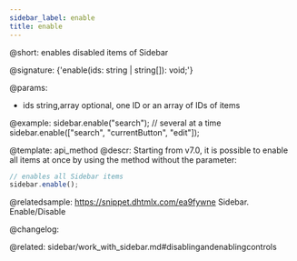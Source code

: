 ```yaml
---
sidebar_label: enable
title: enable
---          
```


@short: enables disabled items of Sidebar

@signature: {'enable(ids: string | string[]): void;'}

@params:
- ids 		string,array		optional, one ID or an array of IDs of items

@example:
sidebar.enable("search");
// several at a time
sidebar.enable(["search", "currentButton", "edit"]);


@template: api_method
@descr:
Starting from v7.0, it is possible to enable all items at once by using the method without the parameter:

~~~js
// enables all Sidebar items
sidebar.enable();
~~~



@relatedsample:
https://snippet.dhtmlx.com/ea9fywne	Sidebar. Enable/Disable

@changelog:

@related: sidebar/work_with_sidebar.md#disablingandenablingcontrols
